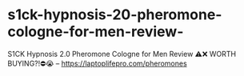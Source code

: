 # s1ck-hypnosis-20-pheromone-cologne-for-men-review-
S1CK Hypnosis 2.0 Pheromone Cologne for Men Review ⚠️❌ WORTH BUYING?!⛔️😭 – https://laptoplifepro.com/pheromones
